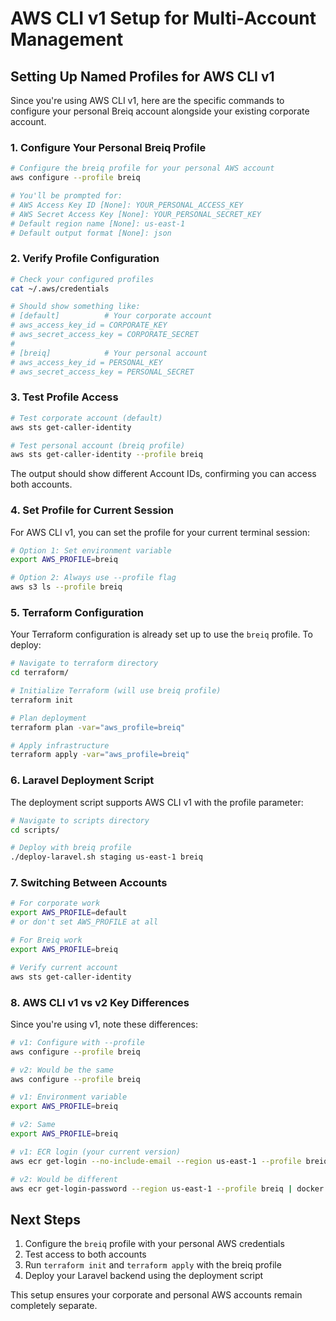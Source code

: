 # AWS CLI v1 Setup for Multi-Account Management

## Setting Up Named Profiles for AWS CLI v1

Since you're using AWS CLI v1, here are the specific commands to configure your personal Breiq account alongside your existing corporate account.

### 1. Configure Your Personal Breiq Profile

```bash
# Configure the breiq profile for your personal AWS account
aws configure --profile breiq

# You'll be prompted for:
# AWS Access Key ID [None]: YOUR_PERSONAL_ACCESS_KEY
# AWS Secret Access Key [None]: YOUR_PERSONAL_SECRET_KEY
# Default region name [None]: us-east-1
# Default output format [None]: json
```

### 2. Verify Profile Configuration

```bash
# Check your configured profiles
cat ~/.aws/credentials

# Should show something like:
# [default]          # Your corporate account
# aws_access_key_id = CORPORATE_KEY
# aws_secret_access_key = CORPORATE_SECRET
# 
# [breiq]            # Your personal account
# aws_access_key_id = PERSONAL_KEY
# aws_secret_access_key = PERSONAL_SECRET
```

### 3. Test Profile Access

```bash
# Test corporate account (default)
aws sts get-caller-identity

# Test personal account (breiq profile)
aws sts get-caller-identity --profile breiq
```

The output should show different Account IDs, confirming you can access both accounts.

### 4. Set Profile for Current Session

For AWS CLI v1, you can set the profile for your current terminal session:

```bash
# Option 1: Set environment variable
export AWS_PROFILE=breiq

# Option 2: Always use --profile flag
aws s3 ls --profile breiq
```

### 5. Terraform Configuration

Your Terraform configuration is already set up to use the `breiq` profile. To deploy:

```bash
# Navigate to terraform directory
cd terraform/

# Initialize Terraform (will use breiq profile)
terraform init

# Plan deployment
terraform plan -var="aws_profile=breiq"

# Apply infrastructure
terraform apply -var="aws_profile=breiq"
```

### 6. Laravel Deployment Script

The deployment script supports AWS CLI v1 with the profile parameter:

```bash
# Navigate to scripts directory
cd scripts/

# Deploy with breiq profile
./deploy-laravel.sh staging us-east-1 breiq
```

### 7. Switching Between Accounts

```bash
# For corporate work
export AWS_PROFILE=default
# or don't set AWS_PROFILE at all

# For Breiq work
export AWS_PROFILE=breiq

# Verify current account
aws sts get-caller-identity
```

### 8. AWS CLI v1 vs v2 Key Differences

Since you're using v1, note these differences:

```bash
# v1: Configure with --profile
aws configure --profile breiq

# v2: Would be the same
aws configure --profile breiq

# v1: Environment variable
export AWS_PROFILE=breiq

# v2: Same
export AWS_PROFILE=breiq

# v1: ECR login (your current version)
aws ecr get-login --no-include-email --region us-east-1 --profile breiq | sh

# v2: Would be different
aws ecr get-login-password --region us-east-1 --profile breiq | docker login --username AWS --password-stdin
```

## Next Steps

1. Configure the `breiq` profile with your personal AWS credentials
2. Test access to both accounts
3. Run `terraform init` and `terraform apply` with the breiq profile
4. Deploy your Laravel backend using the deployment script

This setup ensures your corporate and personal AWS accounts remain completely separate.